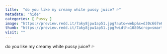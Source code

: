 ```yaml
---
title:  "do you like my creamy white pussy juice? 💦"
metadate: "hide"
categories: [ Pussy ]
image: "https://preview.redd.it/7aky8jpw1ap51.jpg?auto=webp&s=d30c667e045989cc38da2bf41a3fc8a5f663d69f"
thumb: "https://preview.redd.it/7aky8jpw1ap51.jpg?width=1080&crop=smart&auto=webp&s=0eb1f9a3529d3fe857662a9e0a7c61b6de2a04fa"
visit: ""
---
```

do you like my creamy white pussy juice? 💦
